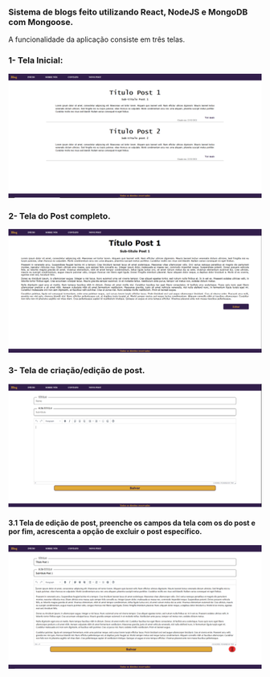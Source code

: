 <h3>Sistema de blogs feito utilizando React, NodeJS e MongoDB com Mongoose. </h3>

<p>A funcionalidade da aplicação consiste em três telas.</p> 

<h3>1- Tela Inicial:</h3> 

<img src="https://github.com/Chicarelli/blog-react/blob/master/pagina-inicial.PNG" alt="Pagina Inicial" width="800px"/>

<h3>2- Tela do Post completo. </h3> 

<img src="https://github.com/Chicarelli/blog-react/blob/master/pagina-post.PNG" alt="Pagina do Post" width="800px"/>

<h3>3- Tela de criação/edição de post.</h3> 

<img src="https://github.com/Chicarelli/blog-react/blob/master/pagina-criacao-de-post.PNG" alt ="Pagina de criação de post" width="800px"/>

<h4>3.1 Tela de edição de post, preenche os campos da tela com os do post e por fim, acrescenta a opção de excluir o post específico. </h4> 
<img src="https://github.com/Chicarelli/blog-react/blob/master/edicao-de-post.PNG" alt="Pagina de edicação de post" width="800px"/>

